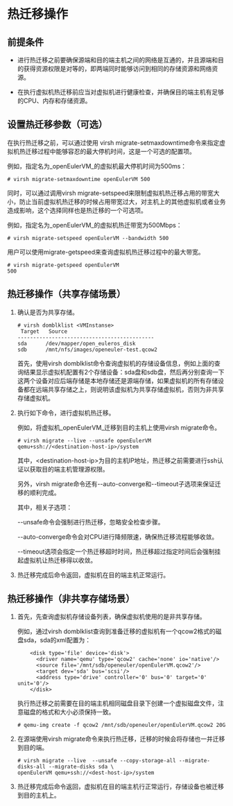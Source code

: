 # 热迁移操作<a name="ZH-CN_TOPIC_0185970583"></a>

## 前提条件<a name="section1415214341684"></a>

-   进行热迁移之前要确保源端和目的端主机之间的网络是互通的，并且源端和目的获得资源权限是对等的，即两端同时能够访问到相同的存储资源和网络资源。

-   在执行虚拟机热迁移前应当对虚拟机进行健康检查，并确保目的端主机有足够的CPU、内存和存储资源。

## 设置热迁移参数（可选）<a name="section8902796482"></a>

在执行热迁移之前，可以通过使用 virsh migrate-setmaxdowntime命令来指定虚拟机热迁移过程中能够容忍的最大停机时间，这是一个可选的配置项。

例如，指定名为_openEulerVM_的虚拟机最大停机时间为500ms：

```
# virsh migrate-setmaxdowntime openEulerVM 500
```

同时，可以通过调用virsh migrate-setspeed来限制虚拟机热迁移占用的带宽大小，防止当前虚拟机热迁移的时候占用带宽过大，对主机上的其他虚拟机或者业务造成影响，这个选择同样也是热迁移的一个可选项。

例如，指定名为_openEulerVM_的虚拟机热迁带宽为500Mbps：

```
# virsh migrate-setspeed openEulerVM --bandwidth 500
```

用户可以使用migrate-getspeed来查询虚拟机热迁移过程中的最大带宽。

```
# virsh migrate-getspeed openEulerVM
500
```

## 热迁移操作（共享存储场景）<a name="section13981158396"></a>

1.  确认是否为共享存储。

    ```
    # virsh domblklist <VMInstanse>
     Target   Source
    --------------------------------------------
    sda      /dev/mapper/open_euleros_disk
    sdb      /mnt/nfs/images/openeuler-test.qcow2
    ```

    首先，使用virsh domblklist命令查询虚拟机的存储设备信息，例如上面的查询结果显示虚拟机配置有2个存储设备：sda盘和sdb盘，然后再分别查询一下这两个设备对应后端存储是本地存储还是源端存储，如果虚拟机的所有存储设备都在远端共享存储之上，则说明该虚拟机为共享存储虚拟机，否则为非共享存储虚拟机。

2.  执行如下命令，进行虚拟机热迁移。

    例如，将虚拟机_openEulerVM_迁移到目的主机上使用virsh migrate命令。

    ```
    # virsh migrate --live --unsafe openEulerVM qemu+ssh://<destination-host-ip>/system
    ```

    其中，<destination-host-ip\>为目的主机IP地址，热迁移之前需要进行ssh认证以获取目的端主机管理源权限。

    另外，virsh migrate命令还有--auto-converge和--timeout子选项来保证迁移的顺利完成。

    其中，相关子选项：

    --unsafe命令会强制进行热迁移，忽略安全检查步骤。

    --auto-converge命令会对CPU进行降频限速，确保热迁移流程能够收敛。

    --timeout选项会指定一个热迁移超时时间，热迁移超过指定时间后会强制挂起虚拟机让热迁移得以收敛。

3.  热迁移完成后命令返回，虚拟机在目的端主机正常运行。

## 热迁移操作（非共享存储场景）<a name="section292214021717"></a>

1.  首先，先查询虚拟机存储设备列表，确保虚拟机使用的是非共享存储。

    例如，通过virsh domblklist查询到准备迁移的虚拟机有一个qcow2格式的磁盘sda，sda的xml配置为：

    ```
        <disk type='file' device='disk'>
          <driver name='qemu' type='qcow2' cache='none' io='native'/>
          <source file='/mnt/sdb/openeuler/openEulerVM.qcow2'/>
          <target dev='sda' bus='scsi'/>
          <address type='drive' controller='0' bus='0' target='0' unit='0'/>
        </disk>
    ```

    执行热迁移之前需要在目的端主机相同磁盘目录下创建一个虚拟磁盘文件，注意磁盘的格式和大小必须保持一致。

    ```
    # qemu-img create -f qcow2 /mnt/sdb/openeuler/openEulerVM.qcow2 20G
    ```

2.  在源端使用virsh migrate命令来执行热迁移，迁移的时候会将存储也一并迁移到目的端。

    ```
    # virsh migrate --live  --unsafe --copy-storage-all --migrate-disks-all --migrate-disks sda \
    openEulerVM qemu+ssh://<dest-host-ip>/system
    ```

3.  热迁移完成后命令返回，虚拟机在目的端主机行正常运行，存储设备也被迁移到目的主机上。

